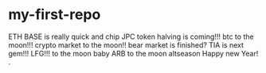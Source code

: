 # my-first-repo
ETH
BASE is really quick and chip
JPC token
halving is coming!!!
btc to the moon!!!
crypto market to the moon!!
bear market is finished?
TIA is next gem!!!
LFG!!!
to the moon baby
ARB to the moon
altseason
Happy new Year!
.
